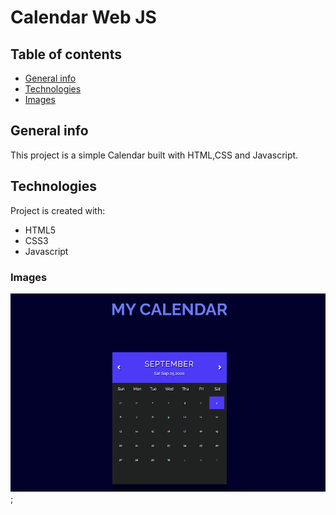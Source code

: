 # Calendar Web JS

## Table of contents
* [General info](#general-info)
* [Technologies](#technologies)
* [Images](#images)

## General info
This project is a simple Calendar built with HTML,CSS and Javascript.
	
## Technologies
Project is created with:
* HTML5
* CSS3
* Javascript
	
### Images

![Image of Calendar](./img/MyCalendar.png);



